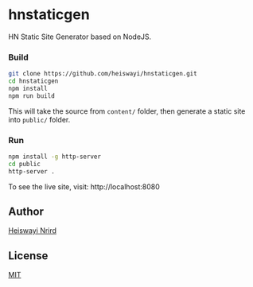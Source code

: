 # hnstaticgen

HN Static Site Generator based on NodeJS.

### Build

```bash
git clone https://github.com/heiswayi/hnstaticgen.git
cd hnstaticgen
npm install
npm run build
```

This will take the source from `content/` folder, then generate a static site into `public/` folder.

### Run

```bash
npm install -g http-server
cd public
http-server .
```

To see the live site, visit: http://localhost:8080

## Author

[Heiswayi Nrird](https://heiswayi.nrird.com)

## License

[MIT](LICENSE)

